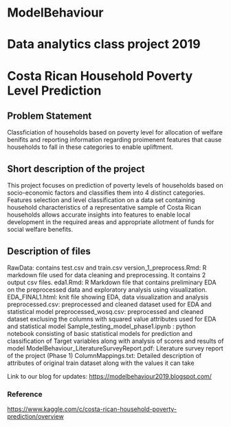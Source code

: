 # ModelBehaviour
# Data analytics class project 2019
# Costa Rican Household Poverty Level Prediction

## Problem Statement
Classficiation of households based on poverty level for allocation of welfare benifits and reporting information regarding proimenent features that cause households to fall in these categories to enable upliftment.

## Short description of the project
This project focuses on prediction of poverty levels of households based on socio-economic factors and classifies them into 4 distinct categories. Features selection and level classification on a data set containing household characteristics of a representative sample of Costa Rican households allows accurate insights into features to enable local development in the required areas and appropriate allotment of funds for social welfare benefits.

## Description of files
RawData: contains test.csv and train.csv
version_1_preprocess.Rmd: R markdown file used for data cleaning and preprocessing. It contains 2 output csv files.
eda1.Rmd: R Markdown file that contains preliminary EDA on the preprocessed data and exploratory analysis using visualization.
EDA_FINAL1.html: knit file showing EDA, data visualization and analysis
preprocessed.csv: preprocessed and cleaned dataset used for EDA and statistical model
preprocessed_wosq.csv: preprocessed and cleaned dataset exclusing the columns with squared value attributes used for EDA and statistical model
Sample_testing_model_phase1.ipynb : python notebook consisting of basic statistical models for prediction and classification of Target variables along with analysis of scores and results of model
ModelBehaviour_LiteratureSurveyReport.pdf: Literature survey report of the project (Phase 1)
ColumnMappings.txt: Detailed description of attributes of original train dataset along with the values it can take

Link to our blog for updates:  https://modelbehaviour2019.blogspot.com/

### Reference
https://www.kaggle.com/c/costa-rican-household-poverty-prediction/overview







